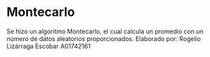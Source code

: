 # Montecarlo
Se hizo un algoritmo Montecarlo, el cual calcula un promedio con un número de datos aleatorios proporcionados.
Elaborado por: 
Rogelio Lizárraga Escobar A01742161
